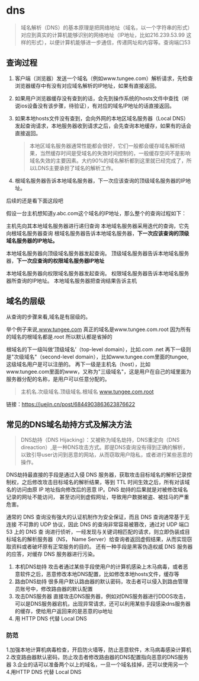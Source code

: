 # dns

>域名解析（DNS）的基本原理是把网络地址（域名，以一个字符串的形式）对应到真实的计算机能够识别的网络地址（IP地址，比如216.239.53.99 这样的形式），以便计算机能够进一步通信，传递网址和内容等。查询端口53

## 查询过程

1. 客户端（浏览器）发送一个域名（例如www.tungee.com）解析请求，先检查浏览器缓存中有没有对应域名解析的IP地址，如果有直接返回。

2. 如果用户浏览器缓存没有查到的话，会先到操作系统的hosts文件中查找（听说ios设备没有该步骤，待验证），有对应的域名IP地址的话直接返回。

3. 如果本地hosts文件没有查到，会向外网的本地区域名服务器（Local DNS）发起查询请求，本地服务器收到请求之后，会先查询本地缓存，如果有的话会直接返回。

    >本地区域名服务器通常性能都会很好，它们一般都会缓存域名解析结果，当然缓存时间是受域名的失效时间控制的，一般缓存空间不是影响域名失效的主要因素。大约90%的域名解析都到这里就已经完成了，所以LDNS主要承担了域名的解析工作。

4. 根域名服务器告诉本地域名服务器，下一次应该查询的顶级域名服务器的IP地址。

后续的还是看下面这段吧

假设一台主机想知道y.abc.com这个域名的IP地址，那么整个的查询过程如下：

主机先向其本地域名服务器进行递归查询
本地域名服务器采用迭代的查询，它先向根域名服务器查询
根域名服务器告诉本地域名服务器，**下一次应该查询的顶级域名服务器的IP地址。**

本地域名服务器向顶级域名服务器发起查询。
顶级域名服务器告诉本地域名服务器，**下一次应查询的权限域名服务器IP地址**

本地域名服务器向权限域名服务器发起查询。
权限域名服务器告诉本地域名服务器所查询的IP地址。
本地域名服务器把查询结果告诉主机

## 域名的层级

从查询的步骤来看,域名是有层级的。

举个例子来说,www.tungee.com 真正的域名是www.tungee.com.root
因为所有的域名的根域名都是.root 所以默认都是省掉的

根域名的下一级叫做‘顶级域名’（top-level domain），比如.com .net
再下一级则是"次级域名"（second-level domain），比如www.tungee.com里面的tungee,这级域名用户是可以注册的。
再下一级是主机名（host），比如www.tungee.com里面的www，又称为"三级域名"，这是用户在自己的域里面为服务器分配的名称，是用户可以任意分配的。

>主机名.次级域名.顶级域名.根域名
www.tungee.com.root

链接：<https://juejin.cn/post/6844903863623876622>

## 常见的DNS域名劫持方式及解决方法

>DNS劫持（DNS Hijacking）：又被称为域名劫持，DNS重定向（DNS direaction）,是一种DNS攻击方式。即是DNS查询没有得到正确的解析，以致引导user访问到恶意的网站，从而窃取用户隐私，或者进行某些恶意的操作。

DNS劫持最直接的手段是通过入侵 DNS 服务器，获取攻击目标域名的解析记录控制权，之后修改攻击目标域名的解析结果，等到 TTL 时间生效之后，所有对该域名的访问由原 IP 地址指向修改后的恶意 IP。DNS 劫持的后果就是对被修改域名记录的网址不能访问， 甚至访问到虚假网址，导致用户数据被盗、被挂马的严重危害。

通常的 DNS 查询没有强大的认证机制作为安全保证，而且 DNS 查询通常基于无连接 不可靠的 UDP 协议，因此 DNS 的查询非常容易被篡改，通过对 UDP 端口 53 上的 DNS 查 询进行侦听，一经发现与关键词相匹配的请求，则立即伪装成目标域名的解析服务器（NS， Name Server）给查询者返回虚假结果，从而实现窃取资料或者破坏原有正常服务的目的。 还有一种手段是黑客伪造权威 DNS 服务器的应答，对缓存 DNS 服务器进行污染。

1. 本机DNS劫持
攻击者通过某些手段使用户的计算机感染上木马病毒，或者恶意软件之后，恶意修改本地DNS配置，比如修改本地hosts文件，缓存等
2. 路由DNS劫持
很多用户默认路由器的默认密码，攻击者可以侵入到路由管理员账号中，修改路由器的默认配置
3. 攻击DNS服务器
直接攻击DNS服务器，例如对DNS服务器进行DDOS攻击，可以是DNS服务器宕机，出现异常请求，还可以利用某些手段感染dns服务器的缓存，使给用户返回来的是恶意的ip地址
4. 用 HTTP DNS 代替 Local DNS

### 防范

1.加强本地计算机病毒检查，开启防火墙等，防止恶意软件，木马病毒感染计算机
2.改变路由器默认密码，防止攻击者修改路由器的DNS配置指向恶意的DNS服务器
3.企业的话可以准备两个以上的域名，一旦一个域名挂掉，还可以使用另一个
4.用HTTP DNS 代替 Local DNS
